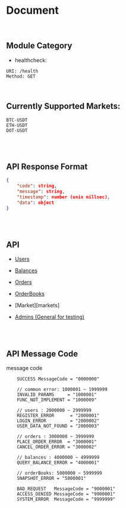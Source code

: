 # Document

<br>

## Module Category

* healthcheck:

```
URI: /health
Method: GET
```

<br>

## Currently Supported Markets:

```
BTC-USDT
ETH-USDT
DOT-USDT
```

<br>
<br>

## API Response Format

```json
{
    "code": string,
    "message": string,
    "timestamp": number (unix millsec),
    "data": object
}
```

<br>
<br>

## API 

* [Users](users)
* [Balances](balances)
* [Orders](orders)
* [OrderBooks](orderbooks)
* [Market][markets]

* [Admins (General for testing)](admins)

<br>
<br>

## API Message Code

message code
```
	SUCCESS MessageCode = "0000000"

	// common error: 1000001 ~ 1999999
	INVALID_PARAMS     = "1000001"
	FUNC_NOT_IMPLEMENT = "1000009"

	// users : 2000000 ~ 2999999
	REGISTER_ERROR      = "2000001"
	LOGIN_ERROR         = "2000002"
	USER_DATA_NOT_FOUND = "2000003"

	// orders : 3000000 ~ 3999999
	PLACE_ORDER_ERROR  = "3000001"
	CANCEL_ORDER_ERROR = "3000002"

	// balances : 4000000 ~ 4999999
	QUERY_BALANCE_ERROR = "4000001"

	// orderBooks: 5000000 ~ 5999999
	SNAPSHOT_ERROR = "5000001"

	BAD_REQUEST   MessageCode = "9000001"
	ACCESS_DENIED MessageCode = "9900001"
	SYSTEM_ERROR  MessageCode = "9999999"

```
